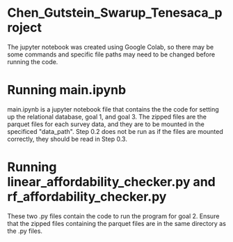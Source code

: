 # Chen_Gutstein_Swarup_Tenesaca_project
The jupyter notebook was created using Google Colab, so there may be some commands and specific file paths may need to be changed before running the code. 

# Running main.ipynb
main.ipynb is a jupyter notebook file that contains the the code for setting up the relational database, goal 1, and goal 3. 
The zipped files are the parquet files for each survey data, and they are to be mounted in the specificed "data_path". 
Step 0.2 does not be run as if the files are mounted correctly, they should be read in Step 0.3. 

# Running linear_affordability_checker.py and rf_affordability_checker.py
These two .py files contain the code to run the program for goal 2. 
Ensure that the zipped files containing the parquet files are in the same directory as the .py files. 
